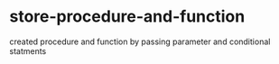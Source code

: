 # store-procedure-and-function
created procedure and function by passing parameter and conditional statments 
